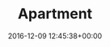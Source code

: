 ---
title:		"Apartment"
type:		"photos"
mediatype:		"upload"
location:		"Berlin, Germany"
date:		"2016-12-09 12:45:38+00:00"
album:		"city"
filename:		"west-berlin-apartment-door.md"
series:		"berlin"
cl_public_id:		"city/west-berlin-apartment-door"
cl_version:		1497000470
format:		"tiff"
bytes:		2925404
width:		810
height:		1440
colours:
- "#D1CBC6"
- "#3C3934"
- "#857D71"
- "#383E3E"
- "#788183"
- "#79796F"
- "#767D78"
- "#342E23"
- "#BAC0C2"
- "#CBCDD0"
- "#7A6C53"
- "#C2C2B8"
- "#2C2A2D"
- "#352A24"
- "#7C604F"
exposure_mode:		"Auto"
program:		"Aperture-priority AE"
aperture:		"4.5"
focal_length:		"28.0 mm"
iso:		"200"
shutter_speed:		"1/80"
metering:		"Multi-segment"
flash:		"Off, Did not fire"
white_balance:		"Custom"
colour_temp:		"5400"
has_crop:		"true"
orientation:		"Horizontal (normal)"
camera_model:		"NIKON D800"
lens_info:		"24-70mm f/2.8"
artist:		"No artist info"
x_resolution:		"300"
y_resolution:		"300"
---